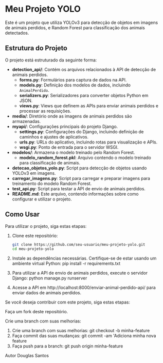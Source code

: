 # Meu Projeto YOLO

Este é um projeto que utiliza YOLOv3 para detecção de objetos em imagens de animais perdidos, e Random Forest para classificação dos animais detectados.

## Estrutura do Projeto

O projeto está estruturado da seguinte forma:

- **detection_api/**: Contém os arquivos relacionados à API de detecção de animais perdidos.
  - **forms.py**: Formulários para captura de dados na API.
  - **models.py**: Definição dos modelos de dados, incluindo `AnimalPerdido`.
  - **serializers.py**: Serializadores para converter objetos Python em JSON.
  - **views.py**: Views que definem as APIs para enviar animais perdidos e processar as requisições.
- **media/**: Diretório onde as imagens de animais perdidos são armazenadas.
- **myapi/**: Configurações principais do projeto Django.
  - **settings.py**: Configurações do Django, incluindo definição de caminhos e ajustes de aplicativos.
  - **urls.py**: URLs do aplicativo, incluindo rotas para visualização e APIs.
  - **wsgi.py**: Ponto de entrada para o servidor WSGI.
- **modelos/**: Armazena o modelo treinado pelo Random Forest.
  - **modelo_random_forest.pkl**: Arquivo contendo o modelo treinado para classificação de animais.
- **detecao_objetos_yolo.py**: Script para detecção de objetos usando YOLOv3 em imagens.
- **carregar_imagens.py**: Script para carregar e preparar imagens para treinamento do modelo Random Forest.
- **test_api.py**: Script para testar a API de envio de animais perdidos.
- **README.md**: Este arquivo, contendo informações sobre como configurar e utilizar o projeto.

## Como Usar

Para utilizar o projeto, siga estas etapas:

1. Clone este repositório:

   ```bash
   git clone https://github.com/seu-usuario/meu-projeto-yolo.git
   cd meu-projeto-yolo
2. Instale as dependências necessárias. Certifique-se de estar usando um ambiente virtual Python:
    pip install -r requirements.txt
3. Para utilizar a API de envio de animais perdidos, execute o servidor Django:
    python manage.py runserver
4. Acesse a API em http://localhost:8000/enviar-animal-perdido-api/ para enviar dados de animais perdidos.

Se você deseja contribuir com este projeto, siga estas etapas:

Faça um fork deste repositório.

Crie uma branch com suas melhorias:
1. Crie uma branch com suas melhorias:  git checkout -b minha-feature
2. Faça commit das suas mudanças: git commit -am 'Adiciona minha nova feature
3.  Faça push para a branch: git push origin minha-feature

Autor Douglas Santos